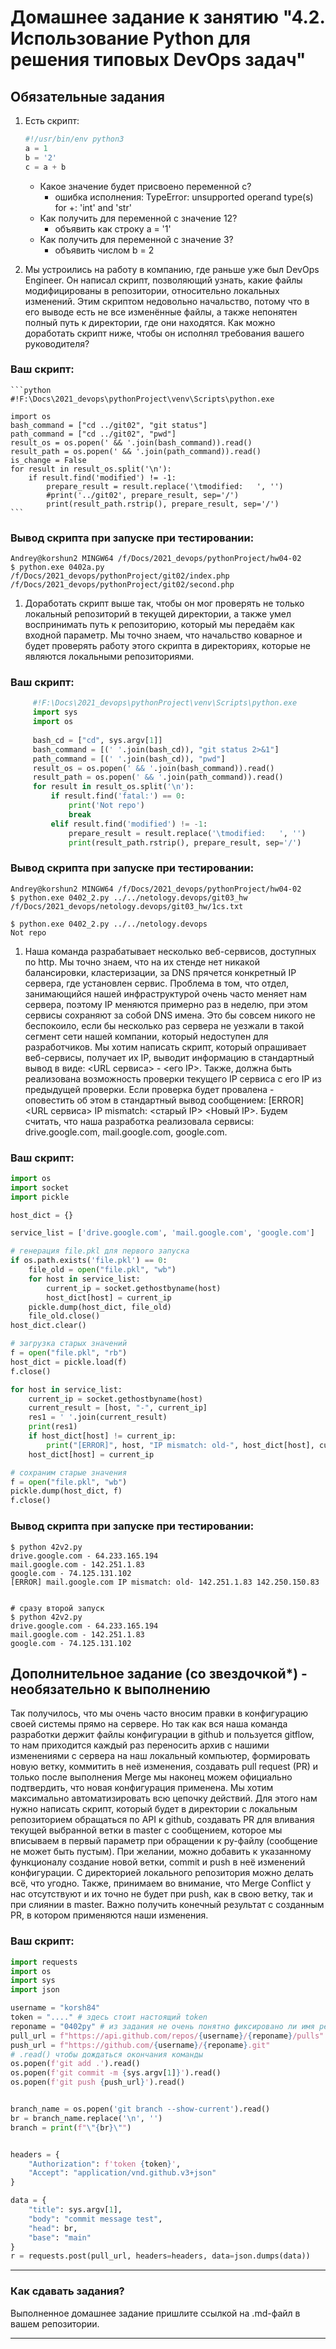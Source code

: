 # Домашнее задание к занятию "4.2. Использование Python для решения типовых DevOps задач"

## Обязательные задания

1. Есть скрипт:
	```python
    #!/usr/bin/env python3
	a = 1
	b = '2'
	c = a + b
	```
	* Какое значение будет присвоено переменной c?
		- ошибка исполнения:  TypeError: unsupported operand type(s) for +: 'int' and 'str'
	* Как получить для переменной c значение 12?
		- объявить как строку  a = '1'
	* Как получить для переменной c значение 3?
		- объявить числом b = 2

1. Мы устроились на работу в компанию, где раньше уже был DevOps Engineer. Он написал скрипт, позволяющий узнать, какие файлы модифицированы в репозитории, относительно локальных изменений. Этим скриптом недовольно начальство, потому что в его выводе есть не все изменённые файлы, а также непонятен полный путь к директории, где они находятся. Как можно доработать скрипт ниже, чтобы он исполнял требования вашего руководителя?
### Ваш скрипт:   
    ```python
    #!F:\Docs\2021_devops\pythonProject\venv\Scripts\python.exe
    
    import os
    bash_command = ["cd ../git02", "git status"]
    path_command = ["cd ../git02", "pwd"]
    result_os = os.popen(' && '.join(bash_command)).read()
    result_path = os.popen(' && '.join(path_command)).read()
    is_change = False
    for result in result_os.split('\n'):
        if result.find('modified') != -1:
            prepare_result = result.replace('\tmodified:   ', '')
            #print('../git02', prepare_result, sep='/')
            print(result_path.rstrip(), prepare_result, sep='/')
	```
### Вывод скрипта при запуске при тестировании:
```
Andrey@korshun2 MINGW64 /f/Docs/2021_devops/pythonProject/hw04-02
$ python.exe 0402a.py
/f/Docs/2021_devops/pythonProject/git02/index.php
/f/Docs/2021_devops/pythonProject/git02/second.php
```

1. Доработать скрипт выше так, чтобы он мог проверять не только локальный репозиторий в текущей директории, а также умел воспринимать путь к репозиторию, который мы передаём как входной параметр. Мы точно знаем, что начальство коварное и будет проверять работу этого скрипта в директориях, которые не являются локальными репозиториями.

### Ваш скрипт:   
```python
     #!F:\Docs\2021_devops\pythonProject\venv\Scripts\python.exe
     import sys
     import os
     
     bash_cd = ["cd", sys.argv[1]]
     bash_command = [(' '.join(bash_cd)), "git status 2>&1"]
     path_command = [(' '.join(bash_cd)), "pwd"]
     result_os = os.popen(' && '.join(bash_command)).read()
     result_path = os.popen(' && '.join(path_command)).read()
     for result in result_os.split('\n'):
         if result.find('fatal:') == 0:
             print('Not repo')
             break
         elif result.find('modified') != -1:
             prepare_result = result.replace('\tmodified:   ', '')
             print(result_path.rstrip(), prepare_result, sep='/')
```
### Вывод скрипта при запуске при тестировании:
```
Andrey@korshun2 MINGW64 /f/Docs/2021_devops/pythonProject/hw04-02
$ python.exe 0402_2.py ../../netology.devops/git03_hw
/f/Docs/2021_devops/netology.devops/git03_hw/1cs.txt

$ python.exe 0402_2.py ../../netology.devops
Not repo
```

1. Наша команда разрабатывает несколько веб-сервисов, доступных по http. Мы точно знаем, что на их стенде нет никакой балансировки, кластеризации, за DNS прячется конкретный IP сервера, где установлен сервис. Проблема в том, что отдел, занимающийся нашей инфраструктурой очень часто меняет нам сервера, поэтому IP меняются примерно раз в неделю, при этом сервисы сохраняют за собой DNS имена. Это бы совсем никого не беспокоило, если бы несколько раз сервера не уезжали в такой сегмент сети нашей компании, который недоступен для разработчиков. Мы хотим написать скрипт, который опрашивает веб-сервисы, получает их IP, выводит информацию в стандартный вывод в виде: <URL сервиса> - <его IP>. Также, должна быть реализована возможность проверки текущего IP сервиса c его IP из предыдущей проверки. Если проверка будет провалена - оповестить об этом в стандартный вывод сообщением: [ERROR] <URL сервиса> IP mismatch: <старый IP> <Новый IP>. Будем считать, что наша разработка реализовала сервисы: drive.google.com, mail.google.com, google.com.
### Ваш скрипт:  
```python
import os
import socket
import pickle

host_dict = {}

service_list = ['drive.google.com', 'mail.google.com', 'google.com']

# генерация file.pkl для первого запуска
if os.path.exists('file.pkl') == 0:
    file_old = open("file.pkl", "wb")
    for host in service_list:
        current_ip = socket.gethostbyname(host)
        host_dict[host] = current_ip
    pickle.dump(host_dict, file_old)
    file_old.close()
host_dict.clear()

# загрузка старых значений
f = open("file.pkl", "rb")
host_dict = pickle.load(f)
f.close()

for host in service_list:
    current_ip = socket.gethostbyname(host)
    current_result = [host, "-", current_ip]
    res1 = ' '.join(current_result)
    print(res1)
    if host_dict[host] != current_ip:
        print("[ERROR]", host, "IP mismatch: old-", host_dict[host], current_ip)
    host_dict[host] = current_ip

# сохраним старые значения
f = open("file.pkl", "wb")
pickle.dump(host_dict, f)
f.close()
```
### Вывод скрипта при запуске при тестировании:
```
$ python 42v2.py
drive.google.com - 64.233.165.194
mail.google.com - 142.251.1.83
google.com - 74.125.131.102
[ERROR] mail.google.com IP mismatch: old- 142.251.1.83 142.250.150.83


# сразу второй запуск
$ python 42v2.py
drive.google.com - 64.233.165.194
mail.google.com - 142.251.1.83
google.com - 74.125.131.102

```


## Дополнительное задание (со звездочкой*) - необязательно к выполнению

Так получилось, что мы очень часто вносим правки в конфигурацию своей системы прямо на сервере. Но так как вся наша команда разработки держит файлы конфигурации в github и пользуется gitflow, то нам приходится каждый раз переносить архив с нашими изменениями с сервера на наш локальный компьютер, формировать новую ветку, коммитить в неё изменения, создавать pull request (PR) и только после выполнения Merge мы наконец можем официально подтвердить, что новая конфигурация применена. Мы хотим максимально автоматизировать всю цепочку действий. Для этого нам нужно написать скрипт, который будет в директории с локальным репозиторием обращаться по API к github, создавать PR для вливания текущей выбранной ветки в master с сообщением, которое мы вписываем в первый параметр при обращении к py-файлу (сообщение не может быть пустым). При желании, можно добавить к указанному функционалу создание новой ветки, commit и push в неё изменений конфигурации. С директорией локального репозитория можно делать всё, что угодно. Также, принимаем во внимание, что Merge Conflict у нас отсутствуют и их точно не будет при push, как в свою ветку, так и при слиянии в master. Важно получить конечный результат с созданным PR, в котором применяются наши изменения. 

### Ваш скрипт:  
```python
import requests
import os
import sys
import json

username = "korsh84"
token = "...." # здесь стоит настоящий token
reponame = "0402py" # из задания не очень понятно фиксировано ли имя репо
pull_url = f"https://api.github.com/repos/{username}/{reponame}/pulls"
push_url = f"https://github.com/{username}/{reponame}.git"
# .read() чтобы дождаться окончания команды 
os.popen(f'git add .').read()
os.popen(f'git commit -m {sys.argv[1]}').read()
os.popen(f'git push {push_url}').read()


branch_name = os.popen('git branch --show-current').read()
br = branch_name.replace('\n', '')
branch = print(f"\"{br}\"")


headers = {
    "Authorization": f'token {token}',
    "Accept": "application/vnd.github.v3+json"
}

data = {
    "title": sys.argv[1],
    "body": "commit message test",
    "head": br,
    "base": "main"
}
r = requests.post(pull_url, headers=headers, data=json.dumps(data))
```


---

### Как сдавать задания?

Выполненное домашнее задание пришлите ссылкой на .md-файл в вашем репозитории.

---
